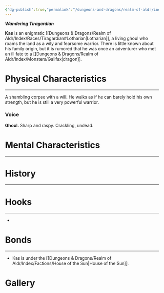 ```yaml
---
{"dg-publish":true,"permalink":"/dungeons-and-dragons/realm-of-aldr/index/characters/kas/"}
---
```


***Wandering Tiragardian***

**Kas** is an enigmatic [[Dungeons & Dragons/Realm of Aldr/Index/Races/Tiragardian#Lotharian\|Lotharian]], a living ghoul who roams the land as a wily and fearsome warrior. There is little known about his family origin, but it is rumored that he was once an adventurer who met an ill fate to a [[Dungeons & Dragons/Realm of Aldr/Index/Monsters/Galifax\|dragon]].

# Physical Characteristics
---
A shambling corpse with a will. He walks as if he can barely hold his own strength, but he is still a very powerful warrior.
### Voice
**Ghoul.** Sharp and raspy. Crackling, undead.
# Mental Characteristics
---

# History
---

# Hooks
---
- 
# Bonds
---
- Kas is under the [[Dungeons & Dragons/Realm of Aldr/Index/Factions/House of the Sun\|House of the Sun]].
# Gallery 